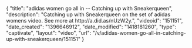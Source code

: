 {
    "title": "adidas women go all in -- Catching up with Sneakerqueen",
    "description": "Catching up with Sneakerqueen on the set of adidas womens video. See more at http:\/\/a.did.as\/nUzW2y.",
    "videoid": "151151",
    "date_created": "1396646912",
    "date_modified": "1418181260",
    "type": "captivate",
    "layout": "video",
    "url": "\/v\/adidas-women-go-all-in-catching-up-with-sneakerqueen\/151151"
}